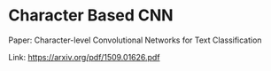 # Character Based CNN

Paper: Character-level Convolutional Networks for Text Classification

Link: https://arxiv.org/pdf/1509.01626.pdf


